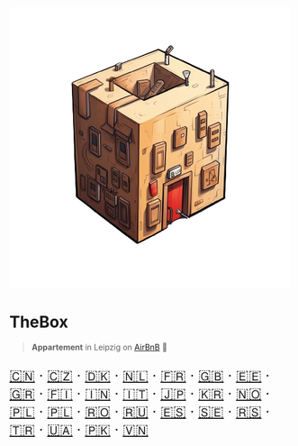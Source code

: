 <!-- _coverpage.md -->

![logo](../_media/artwork/thebox-logo-art.png ':size=400')

# TheBox

> **Appartement** in Leipzig on [AirBnB](https://www.airbnb.de/rooms/638113290220817516?preview_for_ml=true&source_impression_id=p3_1702474313_zzOPpN9yz5Y9dSNR) 🦄

<div style="font-size: 1.6rem">

[🇨🇳](README.zh-CN.md "Chinese (Simplified)") ‧
[🇨🇿](README.cs.md "Czech") ‧
[🇩🇰](README.da.md "Danish") ‧
[🇳🇱](README.nl.md "Dutch") ‧
[🇫🇷](README.fr.md "French") ‧
[🇬🇧](README.en.md "English") ‧
[🇪🇪](README.et.md "Estonian") ‧
[🇬🇷](README.el.md "Greek") ‧
[🇫🇮](README.fi.md "Finnish") ‧
[🇮🇳](README.hi.md "Hindi") ‧
[🇮🇹](README.it.md "Italian") ‧
[🇯🇵](README.ja.md "Japanese") ‧
[🇰🇷](README.ko.md "Korean") ‧
[🇳🇴](README.no.md "Norwegian") ‧
[🇵🇱](README.pl.md "Polish") ‧
[🇵🇱](README.pt.md "Portuguese") ‧
[🇷🇴](README.ro.md "Romanian") ‧
[🇷🇺](README.ru.md "Russian") ‧
[🇪🇸](README.es.md "Spanish") ‧
[🇸🇪](README.sv.md "Swedish") ‧
[🇷🇸](README.sr.md "Serbian") ‧
[🇹🇷](README.tr.md "Turkish") ‧
[🇺🇦](README.uk.md "Ukrainian") ‧
[🇵🇰](README.uk.md "Urdu") ‧
[🇻🇳](README.vi.md "Vietnamese")

</div>
